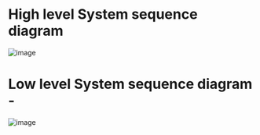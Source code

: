 # High level System sequence diagram
![image](uploads/c392a3649acd026a9c5d3643be622513/image.png)
# Low level System sequence diagram - 
![image](uploads/8507864f2b3169f008e52f5ecf5dcaec/image.png)